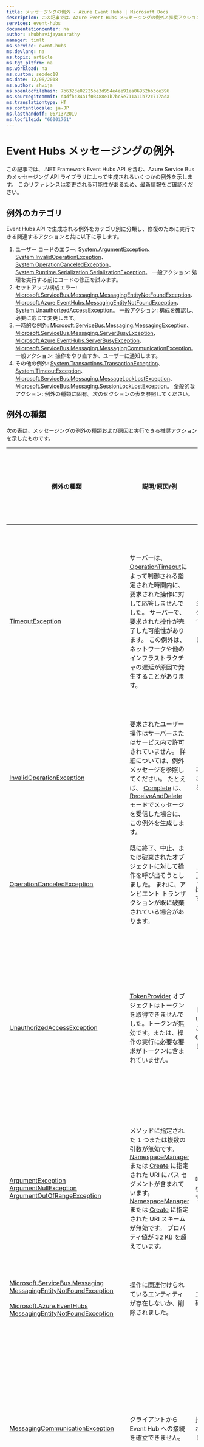 ```yaml
---
title: メッセージングの例外 - Azure Event Hubs | Microsoft Docs
description: この記事では、Azure Event Hubs メッセージングの例外と推奨アクションの一覧を示します。
services: event-hubs
documentationcenter: na
author: shubhavijayasarathy
manager: timlt
ms.service: event-hubs
ms.devlang: na
ms.topic: article
ms.tgt_pltfrm: na
ms.workload: na
ms.custom: seodec18
ms.date: 12/06/2018
ms.author: shvija
ms.openlocfilehash: 7b6323e02225be3d954e4ee91ea06952bb3ce396
ms.sourcegitcommit: d4dfbc34a1f03488e1b7bc5e711a11b72c717ada
ms.translationtype: HT
ms.contentlocale: ja-JP
ms.lasthandoff: 06/13/2019
ms.locfileid: "66001761"
---
```

# <a name="event-hubs-messaging-exceptions"></a>Event Hubs メッセージングの例外

この記事では、.NET Framework Event Hubs API を含む、Azure Service Bus のメッセージング API ライブラリによって生成されるいくつかの例外を示します。 このリファレンスは変更される可能性があるため、最新情報をご確認ください。

## <a name="exception-categories"></a>例外のカテゴリ

Event Hubs API で生成される例外をカテゴリ別に分類し、修復のために実行できる関連するアクションと共に以下に示します。

1. ユーザー コードのエラー: [System.ArgumentException](https://msdn.microsoft.com/library/system.argumentexception.aspx)、[System.InvalidOperationException](https://msdn.microsoft.com/library/system.invalidoperationexception.aspx)、[System.OperationCanceledException](https://msdn.microsoft.com/library/system.operationcanceledexception.aspx)、[System.Runtime.Serialization.SerializationException](https://msdn.microsoft.com/library/system.runtime.serialization.serializationexception.aspx)。 一般アクション: 処理を実行する前にコードの修正を試みます。
2. セットアップ/構成エラー: [Microsoft.ServiceBus.Messaging.MessagingEntityNotFoundException](/dotnet/api/microsoft.servicebus.messaging.messagingentitynotfoundexception)、[Microsoft.Azure.EventHubs.MessagingEntityNotFoundException](/dotnet/api/microsoft.azure.eventhubs.messagingentitynotfoundexception)、[System.UnauthorizedAccessException](https://msdn.microsoft.com/library/system.unauthorizedaccessexception.aspx)。 一般アクション: 構成を確認し、必要に応じて変更します。
3. 一時的な例外: [Microsoft.ServiceBus.Messaging.MessagingException](/dotnet/api/microsoft.servicebus.messaging.messagingexception)、[Microsoft.ServiceBus.Messaging.ServerBusyException](#serverbusyexception)、[Microsoft.Azure.EventHubs.ServerBusyException](#serverbusyexception)、[Microsoft.ServiceBus.Messaging.MessagingCommunicationException](/dotnet/api/microsoft.servicebus.messaging.messagingcommunicationexception)。 一般アクション: 操作をやり直すか、ユーザーに通知します。
4. その他の例外: [System.Transactions.TransactionException](https://msdn.microsoft.com/library/system.transactions.transactionexception.aspx)、[System.TimeoutException](#timeoutexception)、[Microsoft.ServiceBus.Messaging.MessageLockLostException](/dotnet/api/microsoft.servicebus.messaging.messagelocklostexception)、[Microsoft.ServiceBus.Messaging.SessionLockLostException](/dotnet/api/microsoft.servicebus.messaging.sessionlocklostexception)。 全般的なアクション: 例外の種類に固有。次のセクションの表を参照してください。 

## <a name="exception-types"></a>例外の種類
次の表は、メッセージングの例外の種類および原因と実行できる推奨アクションを示したものです。

| 例外の種類 | 説明/原因/例 | 推奨アクション | 自動/即時再試行に関する注意 |
| -------------- | -------------------------- | ---------------- | --------------------------------- |
| [TimeoutException](https://msdn.microsoft.com/library/system.timeoutexception.aspx) |サーバーは、 [OperationTimeout](/dotnet/api/microsoft.servicebus.messaging.messagingfactorysettings)によって制御される指定された時間内に、要求された操作に対して応答しませんでした。 サーバーで、要求された操作が完了した可能性があります。 この例外は、ネットワークや他のインフラストラクチャの遅延が原因で発生することがあります。 |システム状態の整合性をチェックして、必要な場合は再試行してください。<br /> 「[TimeoutException](#timeoutexception)」を参照してください。 | 再試行によって解決する場合があります。再試行ロジックをコードに追加してください。 |
| [InvalidOperationException](https://msdn.microsoft.com/library/system.invalidoperationexception.aspx) |要求されたユーザー操作はサーバーまたはサービス内で許可されていません。 詳細については、例外メッセージを参照してください。 たとえば、 [Complete](/dotnet/api/microsoft.servicebus.messaging.brokeredmessage) は、 [ReceiveAndDelete](/dotnet/api/microsoft.servicebus.messaging.receivemode) モードでメッセージを受信した場合に、この例外を生成します。 | コードとドキュメントを確認します。 要求した操作が有効なことを確かめてください。 | 再試行によって解決することはありません。 |
| [OperationCanceledException](https://msdn.microsoft.com/library/system.operationcanceledexception.aspx) | 既に終了、中止、または破棄されたオブジェクトに対して操作を呼び出そうとしました。 まれに、アンビエント トランザクションが既に破棄されている場合があります。 | コードを確認し、破棄されたオブジェクトに対して操作を呼び出していないことを確かめます。 | 再試行によって解決することはありません。 |
| [UnauthorizedAccessException](https://msdn.microsoft.com/library/system.unauthorizedaccessexception.aspx) | [TokenProvider](/dotnet/api/microsoft.servicebus.tokenprovider) オブジェクトはトークンを取得できませんでした。トークンが無効です。または、操作の実行に必要な要求がトークンに含まれていません。 | トークン プロバイダーが正しい値を使用して作成されていることを確認します。 Access Control Service の構成を確認します。 | 再試行によって解決する場合があります。再試行ロジックをコードに追加してください。 |
| [ArgumentException](https://msdn.microsoft.com/library/system.argumentexception.aspx)<br /> [ArgumentNullException](https://msdn.microsoft.com/library/system.argumentnullexception.aspx)<br />[ArgumentOutOfRangeException](https://msdn.microsoft.com/library/system.argumentoutofrangeexception.aspx) | メソッドに指定された 1 つまたは複数の引数が無効です。 [NamespaceManager](/dotnet/api/microsoft.servicebus.namespacemanager) または [Create](/dotnet/api/microsoft.servicebus.messaging.messagingfactory) に指定された URI にパス セグメントが含まれています。 [NamespaceManager](/dotnet/api/microsoft.servicebus.namespacemanager) または [Create](/dotnet/api/microsoft.servicebus.messaging.messagingfactory) に指定された URI スキームが無効です。 プロパティ値が 32 KB を超えています。 | 呼び出し元のコードを確認し、引数が正しいことを確かめます。 | 再試行によって解決することはありません。 |
| [Microsoft.ServiceBus.Messaging MessagingEntityNotFoundException](/dotnet/api/microsoft.servicebus.messaging.messagingentitynotfoundexception) <br /><br/> [Microsoft.Azure.EventHubs MessagingEntityNotFoundException](/dotnet/api/microsoft.azure.eventhubs.messagingentitynotfoundexception) | 操作に関連付けられているエンティティが存在しないか、削除されました。 | エンティティが存在することを確認します。 | 再試行によって解決することはありません。 |
| [MessagingCommunicationException](/dotnet/api/microsoft.servicebus.messaging.messagingcommunicationexception) | クライアントから Event Hub への接続を確立できません。 |指定されたホスト名が正しく、ホストが到達可能なことを確認してください。 | 断続的な接続の問題がある場合は、再試行によって解決することがあります。 |
| [Microsoft.ServiceBus.Messaging ServerBusyException](/dotnet/api/microsoft.servicebus.messaging.serverbusyexception) <br /> <br/>[Microsoft.Azure.EventHubs ServerBusyException](/dotnet/api/microsoft.azure.eventhubs.serverbusyexception) | この時点では、このサービスで要求を処理できません。 | クライアントは、しばらく待機してから操作をやり直すことができます。 <br /> 「[ServerBusyException](#serverbusyexception)」を参照してください。 | クライアントは、一定の間隔をおいてから再試行することができます。 再試行の結果として別の例外が発生した場合は、その例外の再試行動作を確認します。 |
| [MessagingException](/dotnet/api/microsoft.servicebus.messaging.messagingexception) | 次の場合にスローされる可能性がある一般なメッセージング例外です。異なるエンティティの種類 (たとえば、トピック) に属する名前またはパスを使用して、[QueueClient](/dotnet/api/microsoft.servicebus.messaging.queueclient) を作成しようとした場合。 1 MB を超えるメッセージを送信しようとした場合。 サーバーまたはサービスで要求の処理中にエラーが発生しました。 詳細については、例外メッセージを参照してください。 この例外は通常、一時的な例外です。 | コードを確認し、メッセージ本文にシリアル化可能なオブジェクトのみを使用していることを確かめます (または、カスタム シリアライザーを使用します)。 サポートされているプロパティ値の型をドキュメントで確認し、サポートされている型だけを使用します。 [IsTransient](/dotnet/api/microsoft.servicebus.messaging.messagingexception) プロパティを確認します。 それが **true**である場合は、操作を再試行できます。 | 再試行動作は未定義であり、解決にならない場合もあります。 |
| [MessagingEntityAlreadyExistsException](/dotnet/api/microsoft.servicebus.messaging.messagingentityalreadyexistsexception) | そのサービスの名前空間で別のエンティティによって既に使用されている名前を持つエンティティを作成しようとしました。 | 既存のエンティティを削除するか、作成するエンティティに別の名前を選択します。 | 再試行によって解決することはありません。 |
| [QuotaExceededException](/dotnet/api/microsoft.servicebus.messaging.quotaexceededexception) | メッセージング エンティティが最大許容サイズに達しています。 この例外は、受信者の最大数 (5) がコンシューマー グループ レベルで既に開かれている場合に発生する可能性があります。 | エンティティまたはそのサブキューからメッセージを受信して、エンティティ内に領域を作成します。 <br /> 「[QuotaExceededException](#quotaexceededexception)」を参照してください | メッセージがそれまでに削除されている場合は、再試行によって解決することがあります。 |
| [MessagingEntityDisabledException](/dotnet/api/microsoft.servicebus.messaging.messagingentitydisabledexception) | 無効になっているエンティティに対してランタイム操作を要求しました。 |エンティティをアクティブ化します。 | エンティティがそれまでにアクティブ化されている場合は、再試行によって解決することがあります。 |
| [Microsoft.ServiceBus.Messaging MessageSizeExceededException](/dotnet/api/microsoft.servicebus.messaging.messagesizeexceededexception) <br /><br/> [Microsoft.Azure.EventHubs MessageSizeExceededException](/dotnet/api/microsoft.azure.eventhubs.messagesizeexceededexception) | メッセージ ペイロードが 1 MB の制限を超えています。 この 1 MB の制限はメッセージの合計サイズであり、システム プロパティや .NET のオーバーヘッドも含めたサイズです。 | メッセージ ペイロードのサイズを小さくし、操作を再試行します。 |再試行によって解決することはありません。 |

## <a name="quotaexceededexception"></a>QuotaExceededException
[QuotaExceededException](/dotnet/api/microsoft.servicebus.messaging.quotaexceededexception) は、特定のエンティティのクォータが超過していることを示します。

この例外は、受信者の最大数 (5) がコンシューマー グループ レベルで既に開かれている場合に発生する可能性があります。

### <a name="event-hubs"></a>Event Hubs
Event Hubs には、Event Hub あたり 20 個のコンシューマー グループという上限があります。 それ以上作成しようとすると、 [QuotaExceededException](/dotnet/api/microsoft.servicebus.messaging.quotaexceededexception)が発生します。 

## <a name="timeoutexception"></a>TimeoutException
[TimeoutException](https://msdn.microsoft.com/library/system.timeoutexception.aspx) は、ユーザーが開始した操作が操作タイムアウトより時間がかかっていることを示します。 

Event Hubs では、タイムアウトは接続文字列の一部として、または [ServiceBusConnectionStringBuilder](/dotnet/api/microsoft.servicebus.servicebusconnectionstringbuilder)を通じて指定されます。 エラー メッセージ自体はさまざまですが、これには常に現在の操作に指定されたタイムアウト値が含まれます。 

### <a name="common-causes"></a>一般的な原因
この例外の一般的な原因には、次の 2 つがあります。正しくない構成と、一時的なサービス エラーです。

1. **構成が正しくない** 操作状態に対して、操作タイムアウトが小さすぎる可能性があります。 クライアント SDK の操作タイムアウトの既定値は 60 秒です。 コードに小さすぎる値を設定していないかどうかを確認します。 ネットワークの状態と CPU 使用率は、特定の操作が完了する時間に影響します。このため、操作タイムアウトに小さい値を設定することは推奨されません。
2. **一時的なサービス エラー** Event Hubs サービスで、要求の処理に遅延が発生する場合 (トラフィック量の多い場合など) があります。 このような場合、操作が成功するまで、遅延後に操作を再試行できます。 複数回試行しても同じ操作が失敗する場合は、[Azure のサービス状態のサイト](https://azure.microsoft.com/status/)にアクセスして、既知のサービス停止がないかどうかを確認してください。

## <a name="serverbusyexception"></a>ServerBusyException

[Microsoft.ServiceBus.Messaging.ServerBusyException](/dotnet/api/microsoft.servicebus.messaging.serverbusyexception) または [Microsoft.Azure.EventHubs.ServerBusyException](/dotnet/api/microsoft.azure.eventhubs.serverbusyexception) はサーバーが過負荷になっていることを示します。 この例外には関連するエラー コードが 2 つあります。

### <a name="error-code-50002"></a>エラー コード 50002

このエラーが発生する原因は次の 2 ついずれかです。

1. イベント ハブ上のパーティション間で負荷が均等に分散されていません。パーティションの 1 つがローカルのスループット単位制限に達しています。
    
    解決策:パーティション分散戦略を変更するか、[EventHubClient.Send(eventDataWithOutPartitionKey)](/dotnet/api/microsoft.servicebus.messaging.eventhubclient) を実行すると、問題の解決に役立つ場合があります。

2. Event Hubs 名前空間に十分なスループット単位がありません ([Azure Portal](https://portal.azure.com) の Event Hubs 名前空間ウィンドウで **[メトリック]** 画面を確認します)。 ポータルに集計 (1 分) 情報が表示されていますが、スループットはリアルタイムで測定しているため、これは単なる推定値であることに注意してください。

    解決策:名前空間のスループット単位数を増やすと、問題の解決に役立つ場合があります。 この操作は、ポータルの Event Hubs 名前空間画面の **[スケール]** ウィンドウで実行できます。 または、[自動インフレ](event-hubs-auto-inflate.md)を使用することができます。

### <a name="error-code-50001"></a>エラー コード 50001

このエラーはあまり発生しません。 名前空間に対してコードを実行しているコンテナーの CPU が不足している場合、つまり、Event Hubs ロード バランサーの開始前の時間が数秒もないときに発生します。

### <a name="limit-on-calls-to-the-getruntimeinformation-method"></a>GetRuntimeInformation メソッドの呼び出しの上限
Azure Event Hubs は、GetRuntimeInfo に対して 1 秒あたり最大 50 の呼び出しをサポートしています。 制限に達すると、次のような例外が表示される可能性があります。

```
ExceptionId: 00000000000-00000-0000-a48a-9c908fbe84f6-ServerBusyException: The request was terminated because the namespace 75248:aaa-default-eventhub-ns-prodb2b is being throttled. Error code : 50001. Please wait 10 seconds and try again.
```

## <a name="next-steps"></a>次の手順

Event Hubs の詳細については、次のリンク先を参照してください:

* [Event Hubs の概要](event-hubs-what-is-event-hubs.md)
* [Event Hub を作成する](event-hubs-create.md)
* [Event Hubs の FAQ](event-hubs-faq.md)
